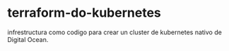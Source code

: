 # terraform-do-kubernetes
infrestructura como codigo para crear un cluster de kubernetes nativo de Digital Ocean.
